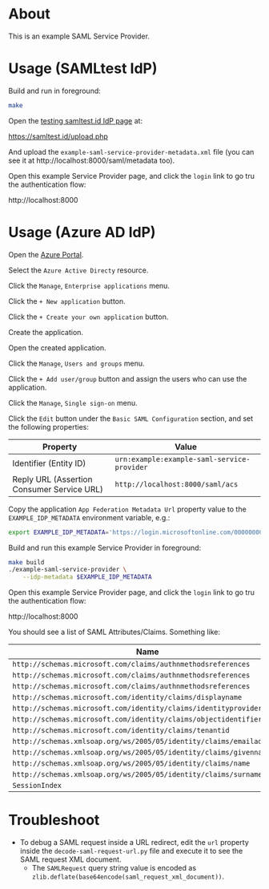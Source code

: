# About

This is an example SAML Service Provider.

# Usage (SAMLtest IdP)

Build and run in foreground:

```bash
make
```

Open the [testing samltest.id IdP page](https://samltest.id) at:

https://samltest.id/upload.php

And upload the `example-saml-service-provider-metadata.xml` file (you can see
it at http://localhost:8000/saml/metadata too).

Open this example Service Provider page, and click the `login` link to go
tru the authentication flow:

http://localhost:8000

# Usage (Azure AD IdP)

Open the [Azure Portal](https://portal.azure.com).

Select the `Azure Active Directy` resource.

Click the `Manage`, `Enterprise applications` menu.

Click the `+ New application` button.

Click the `+ Create your own application` button.

Create the application.

Open the created application.

Click the `Manage`, `Users and groups` menu.

Click the `+ Add user/group` button and assign the users who can use the application.

Click the `Manage`, `Single sign-on` menu.

Click the `Edit` button under the `Basic SAML Configuration` section, and set the following properties:

| Property                                   | Value                                       |
|--------------------------------------------|---------------------------------------------|
| Identifier (Entity ID)                     | `urn:example:example-saml-service-provider` |
| Reply URL (Assertion Consumer Service URL) | `http://localhost:8000/saml/acs`            |

Copy the application `App Federation Metadata Url` property value to the
`EXAMPLE_IDP_METADATA` environment variable, e.g.:

```bash
export EXAMPLE_IDP_METADATA='https://login.microsoftonline.com/00000000-0000-0000-0000-000000000000/federationmetadata/2007-06/federationmetadata.xml?appid=1bc7df9a-9a80-4c3a-9a2b-6f737b7d0a70'
```

Build and run this example Service Provider in foreground:

```bash
make build
./example-saml-service-provider \
    --idp-metadata $EXAMPLE_IDP_METADATA
```

Open this example Service Provider page, and click the `login` link to go
tru the authentication flow:

http://localhost:8000

You should see a list of SAML Attributes/Claims. Something like:

| Name                                                                  | Value                                                                                 |
|-----------------------------------------------------------------------|---------------------------------------------------------------------------------------|
| `http://schemas.microsoft.com/claims/authnmethodsreferences`          | `http://schemas.microsoft.com/ws/2008/06/identity/authenticationmethod/password`      |
| `http://schemas.microsoft.com/claims/authnmethodsreferences`          | `http://schemas.microsoft.com/claims/multipleauthn`                                   |
| `http://schemas.microsoft.com/claims/authnmethodsreferences`          | `http://schemas.microsoft.com/ws/2008/06/identity/authenticationmethod/unspecified`   |
| `http://schemas.microsoft.com/identity/claims/displayname`            | `Rui Lopes`                                                                           |
| `http://schemas.microsoft.com/identity/claims/identityprovider`       | `live.com`                                                                            |
| `http://schemas.microsoft.com/identity/claims/objectidentifier`       | `00000000-0000-0000-0000-000000000000`                                                |
| `http://schemas.microsoft.com/identity/claims/tenantid`               | `00000000-0000-0000-0000-000000000000`                                                |
| `http://schemas.xmlsoap.org/ws/2005/05/identity/claims/emailaddress`  | `rui@example.com`                                                                     |
| `http://schemas.xmlsoap.org/ws/2005/05/identity/claims/givenname`     | `Rui`                                                                                 |
| `http://schemas.xmlsoap.org/ws/2005/05/identity/claims/name`          | `rui_example.com#EXT#@example.onmicrosoft.com`                                        |
| `http://schemas.xmlsoap.org/ws/2005/05/identity/claims/surname`       | `Lopes`                                                                               |
| `SessionIndex`                                                        | `_00000000-0000-0000-0000-000000000000`                                               |

# Troubleshoot

* To debug a SAML request inside a URL redirect, edit the `url` property inside
  the `decode-saml-request-url.py` file and execute it to see the SAML request
  XML document.
  * The `SAMLRequest` query string value is encoded as
    `zlib.deflate(base64encode(saml_request_xml_document))`.
